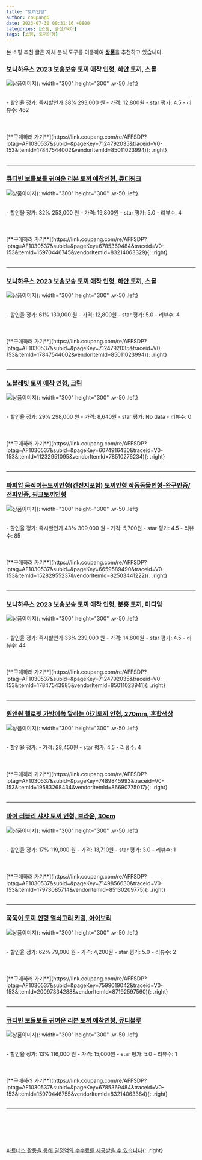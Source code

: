 ```yaml
---
title: "토끼인형"
author: coupang6
date: 2023-07-30 00:31:16 +0800
categories: [쇼핑, 출산/육아]
tags: [쇼핑, 토끼인형]
---
```


본 쇼핑 추천 글은 자체 분석 도구를 이용하여 [**상품**](https://link.coupang.com/a/bao1ui)을 추천하고 있습니다.

### [보니하우스 2023 보송보송 토끼 애착 인형, 하얀 토끼, 스몰](https://link.coupang.com/re/AFFSDP?lptag=AF1030537&subid=&pageKey=7124792035&traceid=V0-153&itemId=17847544002&vendorItemId=85011023994)

![상품이미지](https://thumbnail9.coupangcdn.com/thumbnails/remote/230x230ex/image/vendor_inventory/1c49/74ffdd2faf673432e15ba39737f695485a25a3d5c184fa9a33f518469d05.jpg){: width="300" height="300" .w-50 .left}


<br>
- 할인율 정가: 즉시할인가 38%  293,000   원
- 가격: 12,800원
- star 평가: 4.5
- 리뷰수: 462
<br>
<br>
<br>
<br>
[**구매하러 가기**](https://link.coupang.com/re/AFFSDP?lptag=AF1030537&subid=&pageKey=7124792035&traceid=V0-153&itemId=17847544002&vendorItemId=85011023994){: .right}
<br>
<br>

---

### [큐티빈 보들보들 귀여운 리본 토끼 애착인형, 큐티핑크](https://link.coupang.com/re/AFFSDP?lptag=AF1030537&subid=&pageKey=6785369484&traceid=V0-153&itemId=15970446745&vendorItemId=83214063329)

![상품이미지](https://thumbnail8.coupangcdn.com/thumbnails/remote/230x230ex/image/vendor_inventory/11a6/8d94c20a269287bebb314af31cb2e16a07978a095bb6310b46ceda82b30e.jpg){: width="300" height="300" .w-50 .left}


<br>
- 할인율 정가: 32%  253,000   원
- 가격: 19,800원
- star 평가: 5.0
- 리뷰수: 4
<br>
<br>
<br>
<br>
[**구매하러 가기**](https://link.coupang.com/re/AFFSDP?lptag=AF1030537&subid=&pageKey=6785369484&traceid=V0-153&itemId=15970446745&vendorItemId=83214063329){: .right}
<br>
<br>

---

### [보니하우스 2023 보송보송 토끼 애착 인형, 하얀 토끼, 스몰](https://link.coupang.com/re/AFFSDP?lptag=AF1030537&subid=&pageKey=7124792035&traceid=V0-153&itemId=17847544002&vendorItemId=85011023994)

![상품이미지](https://thumbnail9.coupangcdn.com/thumbnails/remote/230x230ex/image/vendor_inventory/1c49/74ffdd2faf673432e15ba39737f695485a25a3d5c184fa9a33f518469d05.jpg){: width="300" height="300" .w-50 .left}


<br>
- 할인율 정가: 61%  130,000   원
- 가격: 12,800원
- star 평가: 5.0
- 리뷰수: 4
<br>
<br>
<br>
<br>
[**구매하러 가기**](https://link.coupang.com/re/AFFSDP?lptag=AF1030537&subid=&pageKey=7124792035&traceid=V0-153&itemId=17847544002&vendorItemId=85011023994){: .right}
<br>
<br>

---

### [노블레빗 토끼 애착 인형, 크림](https://link.coupang.com/re/AFFSDP?lptag=AF1030537&subid=&pageKey=6074916430&traceid=V0-153&itemId=11232951095&vendorItemId=78510276234)

![상품이미지](https://thumbnail10.coupangcdn.com/thumbnails/remote/230x230ex/image/retail/images/1233842973364261-1514b520-960b-4d88-bf8e-d1ff0222b809.jpg){: width="300" height="300" .w-50 .left}


<br>
- 할인율 정가: 29%  298,000   원
- 가격: 8,640원
- star 평가: No data
- 리뷰수: 0
<br>
<br>
<br>
<br>
[**구매하러 가기**](https://link.coupang.com/re/AFFSDP?lptag=AF1030537&subid=&pageKey=6074916430&traceid=V0-153&itemId=11232951095&vendorItemId=78510276234){: .right}
<br>
<br>

---

### [파피앙 움직이는토끼인형(건전지포함) 토끼인형 작동동물인형-완구인증/전파인증, 핑크토끼인형](https://link.coupang.com/re/AFFSDP?lptag=AF1030537&subid=&pageKey=6659589490&traceid=V0-153&itemId=15282955237&vendorItemId=82503441222)

![상품이미지](https://thumbnail10.coupangcdn.com/thumbnails/remote/230x230ex/image/vendor_inventory/b021/747b41e1a15d9a860d3be012a30832e7c2bac9450ed749f9e40ac05c2cd2.jpg){: width="300" height="300" .w-50 .left}


<br>
- 할인율 정가: 즉시할인가 43%  309,000   원
- 가격: 5,700원
- star 평가: 4.5
- 리뷰수: 85
<br>
<br>
<br>
<br>
[**구매하러 가기**](https://link.coupang.com/re/AFFSDP?lptag=AF1030537&subid=&pageKey=6659589490&traceid=V0-153&itemId=15282955237&vendorItemId=82503441222){: .right}
<br>
<br>

---

### [보니하우스 2023 보송보송 토끼 애착 인형, 분홍 토끼, 미디엄](https://link.coupang.com/re/AFFSDP?lptag=AF1030537&subid=&pageKey=7124792035&traceid=V0-153&itemId=17847543985&vendorItemId=85011023941)

![상품이미지](https://thumbnail10.coupangcdn.com/thumbnails/remote/230x230ex/image/vendor_inventory/19de/8443b31acdda53706d575723716e8fd2e114569ea6348f60d974808bc39d.jpg){: width="300" height="300" .w-50 .left}


<br>
- 할인율 정가: 즉시할인가 33%  239,000   원
- 가격: 14,800원
- star 평가: 4.5
- 리뷰수: 44
<br>
<br>
<br>
<br>
[**구매하러 가기**](https://link.coupang.com/re/AFFSDP?lptag=AF1030537&subid=&pageKey=7124792035&traceid=V0-153&itemId=17847543985&vendorItemId=85011023941){: .right}
<br>
<br>

---

### [원앤원 헬로펫 가방에쏙 말하는 아기토끼 인형, 270mm, 혼합색상](https://link.coupang.com/re/AFFSDP?lptag=AF1030537&subid=&pageKey=7489845993&traceid=V0-153&itemId=19583268434&vendorItemId=86690775017)

![상품이미지](https://thumbnail10.coupangcdn.com/thumbnails/remote/230x230ex/image/retail/images/2023/07/26/9/0/19ef1179-1c46-4ff8-a15e-bce40c70138d.jpg){: width="300" height="300" .w-50 .left}


<br>
- 할인율 정가: 
- 가격: 28,450원
- star 평가: 4.5
- 리뷰수: 4
<br>
<br>
<br>
<br>
[**구매하러 가기**](https://link.coupang.com/re/AFFSDP?lptag=AF1030537&subid=&pageKey=7489845993&traceid=V0-153&itemId=19583268434&vendorItemId=86690775017){: .right}
<br>
<br>

---

### [마이 러블리 샤샤 토끼 인형, 브라운, 30cm](https://link.coupang.com/re/AFFSDP?lptag=AF1030537&subid=&pageKey=7149856630&traceid=V0-153&itemId=17973085714&vendorItemId=85130209775)

![상품이미지](https://thumbnail6.coupangcdn.com/thumbnails/remote/230x230ex/image/rs_quotation_api/zwekan4t/7d8e2785160d4379b5634baa33acef0c.jpg){: width="300" height="300" .w-50 .left}


<br>
- 할인율 정가: 17%  119,000   원
- 가격: 13,710원
- star 평가: 3.0
- 리뷰수: 1
<br>
<br>
<br>
<br>
[**구매하러 가기**](https://link.coupang.com/re/AFFSDP?lptag=AF1030537&subid=&pageKey=7149856630&traceid=V0-153&itemId=17973085714&vendorItemId=85130209775){: .right}
<br>
<br>

---

### [쭉쭉이 토끼 인형 열쇠고리 키링, 아이보리](https://link.coupang.com/re/AFFSDP?lptag=AF1030537&subid=&pageKey=7599019042&traceid=V0-153&itemId=20097334288&vendorItemId=87192597560)

![상품이미지](https://thumbnail8.coupangcdn.com/thumbnails/remote/230x230ex/image/vendor_inventory/d228/8a506bd49a5ee9c373403167fd4e2f7b02c64d7983e5864aa067f733003a.png){: width="300" height="300" .w-50 .left}


<br>
- 할인율 정가: 62%  79,000   원
- 가격: 4,200원
- star 평가: 5.0
- 리뷰수: 2
<br>
<br>
<br>
<br>
[**구매하러 가기**](https://link.coupang.com/re/AFFSDP?lptag=AF1030537&subid=&pageKey=7599019042&traceid=V0-153&itemId=20097334288&vendorItemId=87192597560){: .right}
<br>
<br>

---

### [큐티빈 보들보들 귀여운 리본 토끼 애착인형, 큐티블루](https://link.coupang.com/re/AFFSDP?lptag=AF1030537&subid=&pageKey=6785369484&traceid=V0-153&itemId=15970446755&vendorItemId=83214063364)

![상품이미지](https://thumbnail8.coupangcdn.com/thumbnails/remote/230x230ex/image/vendor_inventory/8fdf/80a48667dde96c7b4cca717b382774380b7c84571aa51e40e26797b84bb5.jpg){: width="300" height="300" .w-50 .left}


<br>
- 할인율 정가: 13%  116,000   원
- 가격: 15,000원
- star 평가: 5.0
- 리뷰수: 1
<br>
<br>
<br>
<br>
[**구매하러 가기**](https://link.coupang.com/re/AFFSDP?lptag=AF1030537&subid=&pageKey=6785369484&traceid=V0-153&itemId=15970446755&vendorItemId=83214063364){: .right}
<br>
<br>

---
<br><br><br><br><br> [파트너스 활동을 통해 일정액의 수수료를 제공받을 수 있습니다](https://link.coupang.com/a/bao1ui){: .right}